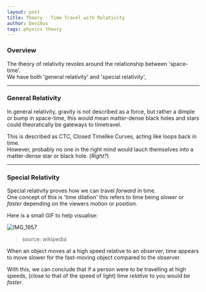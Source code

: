 ```yaml
---
layout: post
title: Theory - Time Travel with Relativity
author: Dev10us
tags: physics theory
---
```


### Overview

The theory of relativity revoles around the relationship between 'space-time'.\
We have both 'general relativity' and 'special relativity', 

---

### General Relativity

In general relativity, gravity is not described as a force, but rather a dimple or bump in space-time, this would mean matter-dense black holes and stars could theoratically be gateways to timetravel.

This is described as CTC, Closed Timelike Curves, acting like loops back in time.\
However, probably no one in the right mind would lauch themselves into a matter-dense star or black hole. (_Right?_)

---

### Special Relativity

Special relativity proves how we can travel _forward_ in time. \
One concept of this is 'time dilation' this refers to time being _slower_ or _faster_ depending on the viewers motion or position. 

Here is a small GIF to help visualise:

![IMG_1957](https://github.com/1D10T1C-STUD10S/scripta-mirabilia/assets/112738649/afc63f3d-0552-4bb9-a57d-1af6d145574c)
> source: wikipedia

When an object moves at a high speed relative to an observer, time appears to move slower for the fast-moving object compared to the observer. 

With this, we can conclude that if a person were to be travelling at high speeds, (close to that of the speed of light) time _relative_ to you would be _faster_.
